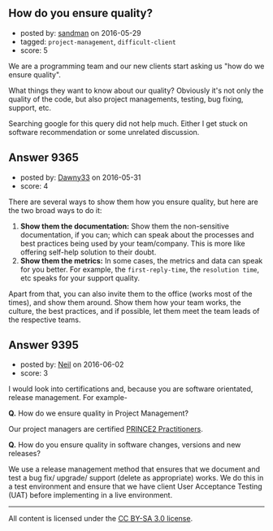 ## How do you ensure quality?

- posted by: [sandman](https://stackexchange.com/users/194597/sandman) on 2016-05-29
- tagged: `project-management`, `difficult-client`
- score: 5

<p>We are a programming team and our new clients start asking us "how do we ensure quality".</p>

<p>What things they want to know about our quality? Obviously it's not only the quality of the code, but also project managements, testing, bug fixing, support, etc. </p>

<p>Searching google for this query did not help much. Either I get stuck on software recommendation or some unrelated discussion. </p>



## Answer 9365

- posted by: [Dawny33](https://stackexchange.com/users/6444670/dawny33) on 2016-05-31
- score: 4

<p>There are several ways to show them how you ensure quality, but here are the two broad ways to do it:</p>

<ol>
<li><strong>Show them the documentation:</strong> Show them the non-sensitive documentation, if you can; which can speak about the processes and best practices being used by your team/company. This is more like offering self-help solution to their doubt.</li>
<li><strong>Show them the metrics:</strong> In some cases, the metrics and data can speak for you better. For example, the <code>first-reply-time</code>, the <code>resolution time</code>, etc speaks for your support quality.</li>
</ol>

<p>Apart from that, you can also invite them to the office (works most of the times), and show them around. Show them how your team works, the culture, the best practices, and if possible, let them meet the team leads of the respective teams.</p>



## Answer 9395

- posted by: [Neil](https://stackexchange.com/users/2711480/neil) on 2016-06-02
- score: 3

<p>I would look into certifications and, because you are software orientated, release management. For example-</p>

<p><strong>Q.</strong> How do we ensure quality in Project Management?</p>

<p>Our project managers are certified <a href="http://www.apmg-international.com/en/qualifications/prince2/prince2.aspx" rel="nofollow">PRINCE2 Practitioners</a>.</p>

<p><strong>Q.</strong> How do you ensure quality in software changes, versions and new releases? </p>

<p>We use a release management method that ensures that we document and test a bug fix/ upgrade/ support (delete as appropriate) works. We do this in a test environment and ensure that we have client User Acceptance Testing (UAT) before implementing in a live environment.</p>




---

All content is licensed under the [CC BY-SA 3.0 license](https://creativecommons.org/licenses/by-sa/3.0/).
